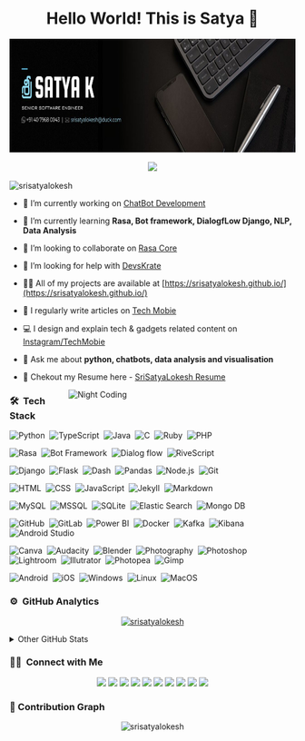 <h1 align="center">Hello World! This is Satya 👋</h1>
<p align="center">
  <img src="https://github.com/SriSatyaLokesh/srisatyalokesh/blob/3fbc9c56884bcb4be8f07f69599ba07538dac30e/satya-k-banner.jpg" height="200"/>
</p>

<p align="center">
  <img src="https://readme-typing-svg.herokuapp.com/?lines=Senior+Software+Engineer+at+Dhan+AI;Full+Stack+Developer;Chatbot+and+Python+Developer;Graphic+Designer,+Social+Media+Influencer" />
</p>

<p align="left"> <img src="https://komarev.com/ghpvc/?username=srisatyalokesh&label=Profile%20views&color=0e75b6&style=flat" alt="srisatyalokesh" /> </p>

- 🔭 I’m currently working on [ChatBot Development](https://dhan.ai)

- 🌱 I’m currently learning **Rasa, Bot framework, DialogfLow Django, NLP, Data Analysis**

- 👯 I’m looking to collaborate on [Rasa Core](https://github.com/RasaHQ/rasa)

- 🤝 I’m looking for help with [DevsKrate](https://github.com/devskrate/)

- 👨‍💻 All of my projects are available at [https://srisatyalokesh.github.io/](https://srisatyalokesh.github.io/)

- 📝 I regularly write articles on [Tech Mobie](https://mobie.tech/)

- 💻 I design and explain tech & gadgets related content on [Instagram/TechMobie](https://www.instagram.com/tech.mobie/)

- 💬 Ask me about **python, chatbots, data analysis and visualisation**

- 📄 Chekout my Resume here -  [SriSatyaLokesh Resume](https://srisatyalokesh.github.io/assets/resume/SriSatyaLokesh-Resume.pdf)

<img id="optionalstuff" alt="Night Coding" src="https://media4.giphy.com/media/f3iwJFOVOwuy7K6FFw/giphy.gif?cid=ecf05e47dcj7w35th4zqt7w360lqh6ey885vmyw03om06wl3&rid=giphy.gif&ct=g" width=400px align="right"/>


### 🛠 &nbsp;Tech Stack
![Python](https://img.shields.io/badge/-Python-05122A?style=flat&logo=python)&nbsp;
![TypeScript](https://img.shields.io/badge/-TypeScript-05122A?style=flat&logo=typescript)&nbsp;
![Java](https://img.shields.io/badge/-Java-05122A?style=flat&logo=Java&logoColor=FFA518)&nbsp;
![C](https://img.shields.io/badge/-C-05122A?style=flat&logo=C&logoColor=A8B9CC)&nbsp;
![Ruby](https://img.shields.io/badge/-Ruby-05122A?style=flat&logo=ruby&logoColor=red)&nbsp;
![PHP](https://img.shields.io/badge/-PHP-05122A?style=flat&logo=php)

![Rasa](https://img.shields.io/badge/-Rasa-05122A?style=flat&logo=chatbot)&nbsp;
![Bot Framework](https://img.shields.io/badge/-Bot_Framework-05122A?style=flat&logo=probot)&nbsp;
![Dialog flow](https://img.shields.io/badge/-Dialog_Flow-05122A?style=flat&logo=dialogflow)&nbsp;
![RiveScript](https://img.shields.io/badge/-RiveScript-05122A?style=flat&logo=dependabot)

![Django](https://img.shields.io/badge/-Django-05122A?style=flat&logo=django)&nbsp;
![Flask](https://img.shields.io/badge/-Flask-05122A?style=flat&logo=flask)&nbsp;
![Dash](https://img.shields.io/badge/-Dash-05122A?style=flat&logo=dash)&nbsp;
![Pandas](https://img.shields.io/badge/-Pandas-05122A?style=flat&logo=pandas)&nbsp;
![Node.js](https://img.shields.io/badge/-Node.js-05122A?style=flat&logo=node.js)&nbsp;
![Git](https://img.shields.io/badge/-Git-05122A?style=flat&logo=git)

![HTML](https://img.shields.io/badge/-HTML-05122A?style=flat&logo=HTML5)&nbsp;
![CSS](https://img.shields.io/badge/-CSS-05122A?style=flat&logo=CSS3&logoColor=1572B6)&nbsp;
![JavaScript](https://img.shields.io/badge/-JavaScript-05122A?style=flat&logo=javascript)&nbsp;
![Jekyll](https://img.shields.io/badge/-Jekyll-05122A?style=flat&logo=jekyll)&nbsp;
![Markdown](https://img.shields.io/badge/-Markdown-05122A?style=flat&logo=markdown)

![MySQL](https://img.shields.io/badge/-MySQL-05122A?style=flat&logo=mysql&logoColor=FFA518)&nbsp;
![MSSQL](https://img.shields.io/badge/-MS_SQL-05122A?style=flat&logo=microsoftsqlserver)&nbsp;
![SQLite](https://img.shields.io/badge/-SQLite-05122A?style=flat&logo=sqlite)&nbsp;
![Elastic Search](https://img.shields.io/badge/-Elastic_Search-05122A?style=flat&logo=elastic&logoColor=skyblue)&nbsp;
![Mongo DB](https://img.shields.io/badge/-MongoDB-05122A?style=flat&logo=mongodb)

![GitHub](https://img.shields.io/badge/-GitHub-05122A?style=flat&logo=github)&nbsp;
![GitLab](https://img.shields.io/badge/-GitLab-05122A?style=flat&logo=gitlab)&nbsp;
![Power BI](https://img.shields.io/badge/-Power_BI-05122A?style=flat&logo=powerbi)&nbsp;
![Docker](https://img.shields.io/badge/-Docker-05122A?style=flat&logo=docker)&nbsp;
![Kafka](https://img.shields.io/badge/-Kafka-05122A?style=flat&logo=apachekafka)&nbsp;
![Kibana](https://img.shields.io/badge/-Kibana-05122A?style=flat&logo=kibana)&nbsp;
![Android Studio](https://img.shields.io/badge/-Android_Studio-05122A?style=flat&logo=androidstudio)&nbsp;


![Canva](https://img.shields.io/badge/-Canva-05122A?style=flat&logo=canva)&nbsp;
![Audacity](https://img.shields.io/badge/-Audacity-05122A?style=flat&logo=audacity)&nbsp;
![Blender](https://img.shields.io/badge/-Blender-05122A?style=flat&logo=blender)&nbsp;
![Photography](https://img.shields.io/badge/-Photography-05122A?style=flat&logo=photobucket)&nbsp;
![Photoshop](https://img.shields.io/badge/-Photoshop-05122A?style=flat&logo=adobephotoshop)&nbsp;
![Lightroom](https://img.shields.io/badge/-Lightroom-05122A?style=flat&logo=adobelightroom)&nbsp;
![Illutrator](https://img.shields.io/badge/-Illustrator-05122A?style=flat&logo=adobeillustrator)&nbsp;
![Photopea](https://img.shields.io/badge/-Photopea-05122A?style=flat&logo=photopea)&nbsp;
![Gimp](https://img.shields.io/badge/-Gimp-05122A?style=flat&logo=gimp)

![Android](https://img.shields.io/badge/-Android-05122A?style=flat&logo=android)&nbsp;
![iOS](https://img.shields.io/badge/-iOS-05122A?style=flat&logo=iOS)&nbsp;
![Windows](https://img.shields.io/badge/-Windows-05122A?style=flat&logo=windows)&nbsp;
![Linux](https://img.shields.io/badge/-Linux-05122A?style=flat&logo=linux)&nbsp;
![MacOS](https://img.shields.io/badge/-MacOS-05122A?style=flat&logo=macOS)&nbsp;

### ⚙️ &nbsp;GitHub Analytics

<p align="center">
<a href="https://github.com/SriSatyaLokesh">
  <img src="https://github-readme-streak-stats.herokuapp.com/?user=srisatyalokesh&theme=nightowl&hide_border=true" alt="srisatyalokesh"/>
</a>
</p>
<details>
  <summary>Other GitHub Stats</summary>
  <p align="center">
<img  src="https://github-readme-stats.vercel.app/api/top-langs?username=srisatyalokesh&show_icons=true&locale=en&layout=compact&theme=nightowl&hide_border=true" alt="srisatyalokesh" height=150px/><img  src="https://github-readme-stats.vercel.app/api?username=srisatyalokesh&show_icons=true&locale=en&theme=nightowl&hide_border=true" alt="srisatyalokesh" height=150px />
  </p>
</details>

### 🤝🏻 &nbsp;Connect with Me

<p align="center">
<a href="https://srisatyalokesh.github.io"><img src="https://img.shields.io/badge/-Website-00A5E9?style=flat&logo=googlechrome&logoColor=white"/></a>
<a href="mailto:srisatyalokesh2.12@gmail.com"><img src="https://img.shields.io/badge/-Mail-D14836?style=flat&logo=Gmail&logoColor=white"/></a>
<a href="https://linkedin.com/in/SriSatyaLokesh"><img src="https://img.shields.io/badge/-LinkedIn-0077B5?style=flat&logo=Linkedin&logoColor=white"/></a>
<a href="https://instagram.com/srisatyalokesh"><img src="https://img.shields.io/badge/-Instagram-E1306C?style=flat&logo=Instagram&logoColor=white"/></a>
<a href="https://facebook.com/techwithsatya"><img src="https://img.shields.io/badge/-Facebook-1877F2?style=flat&logo=Facebook&logoColor=white"/></a>
<a href="https://www.twitter.com/CodeWithSatya"><img src="https://img.shields.io/badge/-Twitter-42C3F7?style=flat&logo=twitter&logoColor=white"/></a>
<a href="https://www.youtube.com/@techmobie"><img src="https://img.shields.io/badge/-Youtube-FF0000?style=flat&logo=youtube&logoColor=white"/></a>
<a href="https://open.spotify.com/show/27CWYTLJuOc9KGNj9F7x4K"><img src="https://img.shields.io/badge/-Spotify-1DB954??style=flat&logo=spotify&logoColor=white"/></a>
<a href="https://hackerrank.com/srisatyalokesh/"><img src="https://img.shields.io/badge/-Hackerrank-32CD30?style=flat&logo=hackerrank&logoColor=white"/></a>
<a href="https://clubhouse.com/@srisatyalokesh/"><img src="https://img.shields.io/badge/-Clubhouse-B655C8?style=flat&logo=clubhouse&logoColor=white"/></a>
</p>

### 🤖 Contribution Graph 

<p align="center">
<img src="https://github-readme-activity-graph.vercel.app/graph?username=SriSatyaLokesh&theme=react-dark&hide_border=true" alt="srisatyalokesh"/>
</p>
